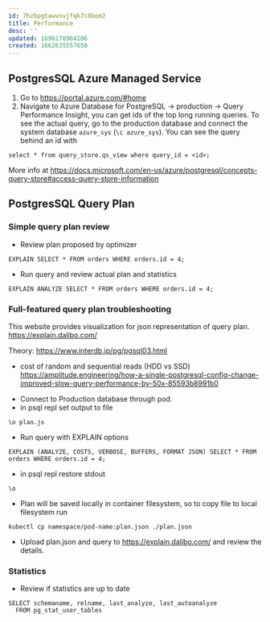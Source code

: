 ```yaml
---
id: 7hzbpgtawvnvjfqk7c8bom2
title: Performance
desc: ''
updated: 1696178964106
created: 1662635557650
---
```


##  PostgresSQL Azure Managed Service

1. Go to https://portal.azure.com/#home
2. Navigate to Azure Database for PostgreSQL -> production -> Query Performance Insight, you can get ids of the top long running queries. To see the actual query, go to the production database and connect the system database `azure_sys` (`\c azure_sys`). You can see the query behind an id with

```
select * from query_store.qs_view where query_id = <id>;
```

More info at https://docs.microsoft.com/en-us/azure/postgresql/concepts-query-store#access-query-store-information

## PostgresSQL Query Plan

### Simple query plan review
* Review plan proposed by optimizer
```
EXPLAIN SELECT * FROM orders WHERE orders.id = 4;
```
* Run query and review actual plan and statistics
```
EXPLAIN ANALYZE SELECT * FROM orders WHERE orders.id = 4;

```

### Full-featured query plan troubleshooting

This website provides visualization for json representation of query plan. https://explain.dalibo.com/

Theory: https://www.interdb.jp/pg/pgsql03.html
- cost of random and sequential reads (HDD vs SSD) https://amplitude.engineering/how-a-single-postgresql-config-change-improved-slow-query-performance-by-50x-85593b8991b0

* Connect to Production database through pod.
* in psql repl set output to file 
```
\o plan.js
```
* Run query with EXPLAIN options
```
EXPLAIN (ANALYZE, COSTS, VERBOSE, BUFFERS, FORMAT JSON) SELECT * FROM orders WHERE orders.id = 4;
```
* in psql repl restore stdout
```
\o
```
* Plan will be saved locally in container filesystem, so to copy file to local filesystem run
```
kubectl cp namespace/pod-name:plan.json ./plan.json
```
* Upload plan.json and query to https://explain.dalibo.com/ and review the details.

### Statistics
* Review if statistics are up to date
```
SELECT schemaname, relname, last_analyze, last_autoanalyze
  FROM pg_stat_user_tables
```
